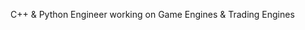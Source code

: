 C++ & Python Engineer working on Game Engines & Trading Engines

<!---
fg123/fg123 is a ✨ special ✨ repository because its `README.md` (this file) appears on your GitHub profile.
You can click the Preview link to take a look at your changes.
--->

